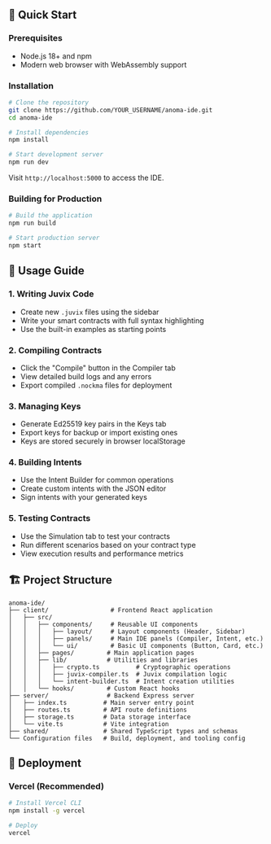 ## 🚀 Quick Start

### Prerequisites
- Node.js 18+ and npm
- Modern web browser with WebAssembly support

### Installation
```bash
# Clone the repository
git clone https://github.com/YOUR_USERNAME/anoma-ide.git
cd anoma-ide

# Install dependencies
npm install

# Start development server
npm run dev
```

Visit `http://localhost:5000` to access the IDE.

### Building for Production
```bash
# Build the application
npm run build

# Start production server
npm start
```

## 📖 Usage Guide

### 1. **Writing Juvix Code**
- Create new `.juvix` files using the sidebar
- Write your smart contracts with full syntax highlighting
- Use the built-in examples as starting points

### 2. **Compiling Contracts**
- Click the "Compile" button in the Compiler tab
- View detailed build logs and any errors
- Export compiled `.nockma` files for deployment

### 3. **Managing Keys**
- Generate Ed25519 key pairs in the Keys tab
- Export keys for backup or import existing ones
- Keys are stored securely in browser localStorage

### 4. **Building Intents**
- Use the Intent Builder for common operations
- Create custom intents with the JSON editor
- Sign intents with your generated keys

### 5. **Testing Contracts**
- Use the Simulation tab to test your contracts
- Run different scenarios based on your contract type
- View execution results and performance metrics

## 🏗️ Project Structure

```
anoma-ide/
├── client/                 # Frontend React application
│   ├── src/
│   │   ├── components/     # Reusable UI components
│   │   │   ├── layout/     # Layout components (Header, Sidebar)
│   │   │   ├── panels/     # Main IDE panels (Compiler, Intent, etc.)
│   │   │   └── ui/         # Basic UI components (Button, Card, etc.)
│   │   ├── pages/         # Main application pages
│   │   ├── lib/           # Utilities and libraries
│   │   │   ├── crypto.ts          # Cryptographic operations
│   │   │   ├── juvix-compiler.ts  # Juvix compilation logic
│   │   │   └── intent-builder.ts  # Intent creation utilities
│   │   └── hooks/         # Custom React hooks
├── server/                # Backend Express server
│   ├── index.ts          # Main server entry point
│   ├── routes.ts         # API route definitions
│   ├── storage.ts        # Data storage interface
│   └── vite.ts           # Vite integration
├── shared/               # Shared TypeScript types and schemas
└── Configuration files   # Build, deployment, and tooling config
```

## 🚀 Deployment

### Vercel (Recommended)
```bash
# Install Vercel CLI
npm install -g vercel

# Deploy
vercel
```
